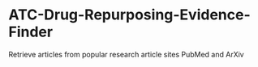 # ATC-Drug-Repurposing-Evidence-Finder
Retrieve articles from popular research article sites PubMed and ArXiv
